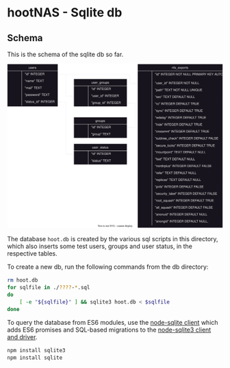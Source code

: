 # hootNAS - Sqlite db 

## Schema
This is the schema of the sqlite db so far. 

![db schema](/db/assets/db-schema.drawio.svg "db schema")

The database `hoot.db` is created by the various sql scripts in this directory, 
which also inserts some test users, groups and user status, in the respective 
tables.

To create a new db, run the following commands from the db directory:

```bash
rm hoot.db
for sqlfile in ./????-*.sql
do
	[ -e "${sqlfile}" ] && sqlite3 hoot.db < $sqlfile
done
```

To query the database from ES6 modules, use the 
[node-sqlite client](https://github.com/kriasoft/node-sqlite) which adds ES6 
promises and SQL-based migrations to the 
[node-sqlite3 client and driver](https://github.com/TryGhost/node-sqlite3).

```bash
npm install sqlite3
npm install sqlite
```
